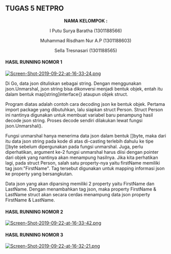 ## TUGAS 5 NETPRO ##

<p align="center"
  <a><strong>  NAMA KELOMPOK :  </strong></a> 
</p>
<p align="center">
  <a>  I Putu Surya Baratha (1301188566)  </a> 
</p> 

<p align="center">
  <a>  Muhammad Risdham Nur A.P (1301188603)  </a> 
</p>

<p align="center">
  <a>  Sella Tresnasari  (1301188565)  </a> 
</p> 

#### HASIL RUNNING NOMOR 1 ####

[![Screen-Shot-2019-09-22-at-16-33-24.png](https://i.postimg.cc/44FsNjts/Screen-Shot-2019-09-22-at-16-33-24.png)](https://postimg.cc/CdDWcPmQ)

Di Go, data json dituliskan sebagai string. Dengan menggunakan json.Unmarshal, json string bisa dikonversi menjadi bentuk objek, entah itu dalam bentuk map[string]interface{} ataupun objek struct.

Program diatas adalah contoh cara decoding json ke bentuk objek. Pertama import package yang dibutuhkan, lalu siapkan struct Person. Struct Person ini nantinya digunakan untuk membuat variabel baru penampung hasil decode json string. Proses decode sendiri dilakukan lewat fungsi json.Unmarshal(). 

Fungsi unmarshal hanya menerima data json dalam bentuk []byte, maka dari itu data json string pada kode di atas di-casting terlebih dahulu ke tipe []byte sebelum dipergunakan pada fungsi unmarshal. Juga, perlu diperhatikan, argument ke-2 fungsi unmarshal harus diisi dengan pointer dari objek yang nantinya akan menampung hasilnya. Jika kita perhatikan lagi, pada struct Person, salah satu property-nya yaitu firstName memiliki tag json:"FirstName". Tag tersebut digunakan untuk mapping informasi json ke property yang bersangkutan.

Data json yang akan diparsing memiliki 2 property yaitu FirstName dan LastName. Dengan menambahkan tag json, maka property FirstName & LastName struct akan secara cerdas menampung data json property FirstName & LastName.

#### HASIL RUNNING NOMOR 2 ####

[![Screen-Shot-2019-09-22-at-16-33-42.png](https://i.postimg.cc/T2kY5K88/Screen-Shot-2019-09-22-at-16-33-42.png)](https://postimg.cc/MXQ8hKKt)

#### HASIL RUNNING NOMOR 3 ####

[![Screen-Shot-2019-09-22-at-16-32-21.png](https://i.postimg.cc/L5qd16fR/Screen-Shot-2019-09-22-at-16-32-21.png)](https://postimg.cc/p5t1Nvq1)
